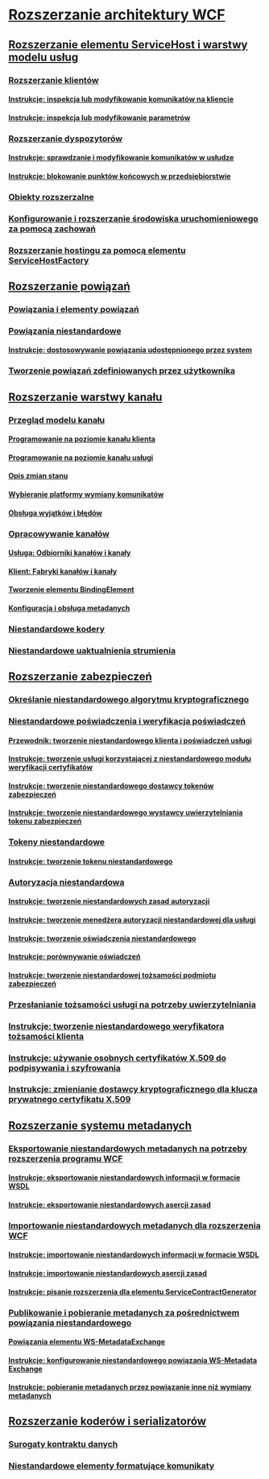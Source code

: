 # [Rozszerzanie architektury WCF](extending-wcf.md)
## [Rozszerzanie elementu ServiceHost i warstwy modelu usług](extending-servicehost-and-the-service-model-layer.md)
### [Rozszerzanie klientów](extending-clients.md)
#### [Instrukcje: inspekcja lub modyfikowanie komunikatów na kliencie](how-to-inspect-or-modify-messages-on-the-client.md)
#### [Instrukcje: inspekcja lub modyfikowanie parametrów](how-to-inspect-or-modify-parameters.md)
### [Rozszerzanie dyspozytorów](extending-dispatchers.md)
#### [Instrukcje: sprawdzanie i modyfikowanie komunikatów w usłudze](how-to-inspect-and-modify-messages-on-the-service.md)
#### [Instrukcje: blokowanie punktów końcowych w przedsiębiorstwie](how-to-lock-down-endpoints-in-the-enterprise.md)
### [Obiekty rozszerzalne](extensible-objects.md)
### [Konfigurowanie i rozszerzanie środowiska uruchomieniowego za pomocą zachowań](configuring-and-extending-the-runtime-with-behaviors.md)
### [Rozszerzanie hostingu za pomocą elementu ServiceHostFactory](extending-hosting-using-servicehostfactory.md)
## [Rozszerzanie powiązań](extending-bindings.md)
### [Powiązania i elementy powiązań](bindings-and-binding-elements.md)
### [Powiązania niestandardowe](custom-bindings.md)
#### [Instrukcje: dostosowywanie powiązania udostępnionego przez system](how-to-customize-a-system-provided-binding.md)
### [Tworzenie powiązań zdefiniowanych przez użytkownika](creating-user-defined-bindings.md)
## [Rozszerzanie warstwy kanału](extending-the-channel-layer.md)
### [Przegląd modelu kanału](channel-model-overview.md)
#### [Programowanie na poziomie kanału klienta](client-channel-level-programming.md)
#### [Programowanie na poziomie kanału usługi](service-channel-level-programming.md)
#### [Opis zmian stanu](understanding-state-changes.md)
#### [Wybieranie platformy wymiany komunikatów](choosing-a-message-exchange-pattern.md)
#### [Obsługa wyjątków i błędów](handling-exceptions-and-faults.md)
### [Opracowywanie kanałów](developing-channels.md)
#### [Usługa: Odbiorniki kanałów i kanały](service-channel-listeners-and-channels.md)
#### [Klient: Fabryki kanałów i kanały](client-channel-factories-and-channels.md)
#### [Tworzenie elementu BindingElement](creating-a-bindingelement.md)
#### [Konfiguracja i obsługa metadanych](configuration-and-metadata-support.md)
### [Niestandardowe kodery](custom-encoders.md)
### [Niestandardowe uaktualnienia strumienia](custom-stream-upgrades.md)
## [Rozszerzanie zabezpieczeń](extending-security.md)
### [Określanie niestandardowego algorytmu kryptograficznego](specifying-a-custom-crypto-algorithm.md)
### [Niestandardowe poświadczenia i weryfikacja poświadczeń](custom-credential-and-credential-validation.md)
#### [Przewodnik: tworzenie niestandardowego klienta i poświadczeń usługi](walkthrough-creating-custom-client-and-service-credentials.md)
#### [Instrukcje: tworzenie usługi korzystającej z niestandardowego modułu weryfikacji certyfikatów](how-to-create-a-service-that-employs-a-custom-certificate-validator.md)
#### [Instrukcje: tworzenie niestandardowego dostawcy tokenów zabezpieczeń](how-to-create-a-custom-security-token-provider.md)
#### [Instrukcje: tworzenie niestandardowego wystawcy uwierzytelniania tokenu zabezpieczeń](how-to-create-a-custom-security-token-authenticator.md)
### [Tokeny niestandardowe](custom-tokens.md)
#### [Instrukcje: tworzenie tokenu niestandardowego](how-to-create-a-custom-token.md)
### [Autoryzacja niestandardowa](custom-authorization.md)
#### [Instrukcje: tworzenie niestandardowych zasad autoryzacji](how-to-create-a-custom-authorization-policy.md)
#### [Instrukcje: tworzenie menedżera autoryzacji niestandardowej dla usługi](how-to-create-a-custom-authorization-manager-for-a-service.md)
#### [Instrukcje: tworzenie oświadczenia niestandardowego](how-to-create-a-custom-claim.md)
#### [Instrukcje: porównywanie oświadczeń](how-to-compare-claims.md)
#### [Instrukcje: tworzenie niestandardowej tożsamości podmiotu zabezpieczeń](how-to-create-a-custom-principal-identity.md)
### [Przesłanianie tożsamości usługi na potrzeby uwierzytelniania](overriding-the-identity-of-a-service-for-authentication.md)
### [Instrukcje: tworzenie niestandardowego weryfikatora tożsamości klienta](how-to-create-a-custom-client-identity-verifier.md)
### [Instrukcje: używanie osobnych certyfikatów X.509 do podpisywania i szyfrowania](how-to-use-separate-x-509-certificates-for-signing-and-encryption.md)
### [Instrukcje: zmienianie dostawcy kryptograficznego dla klucza prywatnego certyfikatu X.509](change-cryptographic-provider-x509-certificate-private-key.md)
## [Rozszerzanie systemu metadanych](extending-the-metadata-system.md)
### [Eksportowanie niestandardowych metadanych na potrzeby rozszerzenia programu WCF](exporting-custom-metadata-for-a-wcf-extension.md)
#### [Instrukcje: eksportowanie niestandardowych informacji w formacie WSDL](how-to-export-custom-wsdl.md)
#### [Instrukcje: eksportowanie niestandardowych asercji zasad](how-to-export-custom-policy-assertions.md)
### [Importowanie niestandardowych metadanych dla rozszerzenia WCF](importing-custom-metadata-for-a-wcf-extension.md)
#### [Instrukcje: importowanie niestandardowych informacji w formacie WSDL](how-to-import-custom-wsdl.md)
#### [Instrukcje: importowanie niestandardowych asercji zasad](how-to-import-custom-policy-assertions.md)
#### [Instrukcje: pisanie rozszerzenia dla elementu ServiceContractGenerator](how-to-write-an-extension-for-the-servicecontractgenerator.md)
### [Publikowanie i pobieranie metadanych za pośrednictwem powiązania niestandardowego](publishing-and-retrieving-metadata-over-a-custom-binding.md)
#### [Powiązania elementu WS-MetadataExchange](ws-metadataexchange-bindings.md)
#### [Instrukcje: konfigurowanie niestandardowego powiązania WS-Metadata Exchange](how-to-configure-a-custom-ws-metadata-exchange-binding.md)
#### [Instrukcje: pobieranie metadanych przez powiązanie inne niż wymiany metadanych](how-to-retrieve-metadata-over-a-non-mex-binding.md)
## [Rozszerzanie koderów i serializatorów](extending-encoders-and-serializers.md)
### [Surogaty kontraktu danych](data-contract-surrogates.md)
### [Niestandardowe elementy formatujące komunikaty](custom-message-formatters.md)
